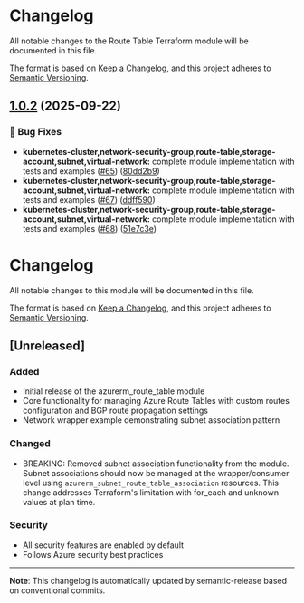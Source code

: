 # Changelog

All notable changes to the Route Table Terraform module will be documented in this file.

The format is based on [Keep a Changelog](https://keepachangelog.com/en/1.0.0/),
and this project adheres to [Semantic Versioning](https://semver.org/spec/v2.0.0.html).

## [1.0.2](https://github.com/PatrykIti/azurerm-terraform-modules/compare/RTv1.0.1...RTv1.0.2) (2025-09-22)

### 🐛 Bug Fixes

* **kubernetes-cluster,network-security-group,route-table,storage-account,subnet,virtual-network:** complete module implementation with tests and examples ([#65](https://github.com/PatrykIti/azurerm-terraform-modules/issues/65)) ([80dd2b9](https://github.com/PatrykIti/azurerm-terraform-modules/commit/80dd2b956a2ff8d970ea14ab1bd823234c22ea4a))
* **kubernetes-cluster,network-security-group,route-table,storage-account,subnet,virtual-network:** complete module implementation with tests and examples ([#67](https://github.com/PatrykIti/azurerm-terraform-modules/issues/67)) ([ddff590](https://github.com/PatrykIti/azurerm-terraform-modules/commit/ddff59038ed839e6ec5d0c538764c2b6fa56204c))
* **kubernetes-cluster,network-security-group,route-table,storage-account,subnet,virtual-network:** complete module implementation with tests and examples ([#68](https://github.com/PatrykIti/azurerm-terraform-modules/issues/68)) ([51e7c3e](https://github.com/PatrykIti/azurerm-terraform-modules/commit/51e7c3e7c3226b16fe499579a65a5d585f4752b3))

# Changelog

All notable changes to this module will be documented in this file.

The format is based on [Keep a Changelog](https://keepachangelog.com/en/1.0.0/),
and this project adheres to [Semantic Versioning](https://semver.org/spec/v2.0.0.html).

## [Unreleased]

### Added
- Initial release of the azurerm_route_table module
- Core functionality for managing Azure Route Tables with custom routes configuration and BGP route propagation settings
- Network wrapper example demonstrating subnet association pattern

### Changed
- BREAKING: Removed subnet association functionality from the module. Subnet associations should now be managed at the wrapper/consumer level using `azurerm_subnet_route_table_association` resources. This change addresses Terraform's limitation with for_each and unknown values at plan time.

### Security
- All security features are enabled by default
- Follows Azure security best practices

---

**Note**: This changelog is automatically updated by semantic-release based on conventional commits.
